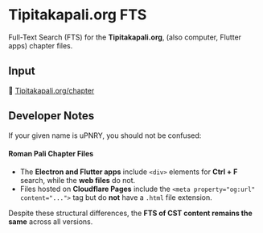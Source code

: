 # Tipitakapali.org FTS

Full-Text Search (FTS) for the **Tipitakapali.org**, (also computer, Flutter apps) chapter files.

## Input  

🔗 [Tipitakapali.org/chapter](https://tipitakapali.org/chapter)

## Developer Notes  

If your given name is uPNRY, you should not be confused:

#### Roman Pali Chapter Files  
- The **Electron and Flutter apps** include `<div>` elements for **Ctrl + F** search, while the **web files** do not.  
- Files hosted on **Cloudflare Pages** include the `<meta property="og:url" content="...">` tag but do **not** have a `.html` file extension.  

Despite these structural differences, the **FTS of CST content remains the same** across all versions.  
